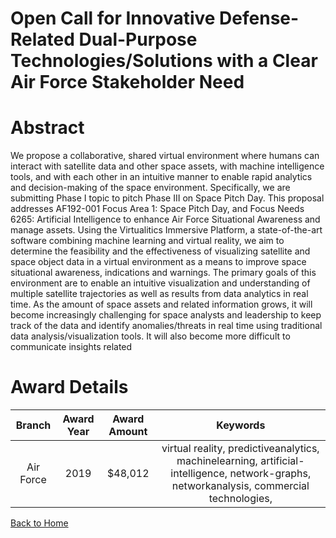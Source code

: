 
Open Call for Innovative Defense-Related Dual-Purpose Technologies/Solutions with a Clear Air Force Stakeholder Need
====================================================================================================================

# Abstract


We propose a collaborative, shared virtual environment where humans can interact with satellite data and other space assets, with machine intelligence tools, and with each other in an intuitive manner to enable rapid analytics and decision-making of the space environment. Specifically, we are submitting Phase I topic to pitch Phase III on Space Pitch Day. This proposal addresses AF192-001 Focus Area 1: Space Pitch Day, and Focus Needs 6265: Artificial Intelligence to enhance Air Force Situational Awareness and manage assets. Using the Virtualitics Immersive Platform, a state-of-the-art software combining machine learning and virtual reality, we aim to determine the feasibility and the effectiveness of visualizing satellite and space object data in a virtual environment as a means to improve space situational awareness, indications and warnings. The primary goals of this environment are to enable an intuitive visualization and understanding of multiple satellite trajectories as well as results from data analytics in real time. As the amount of space assets and related information grows, it will become increasingly challenging for space analysts and leadership to keep track of the data and identify anomalies/threats in real time using traditional data analysis/visualization tools. It will also become more difficult to communicate insights related  

# Award Details

|Branch|Award Year|Award Amount|Keywords|
| :---: | :---: | :---: | :---: |
|Air Force|2019|$48,012|virtual reality, predictiveanalytics, machinelearning, artificial-intelligence, network-graphs, networkanalysis, commercial technologies, |
  
  


[Back to Home](https://github.com/chrischow/dod_sbir_awards/DJ/#1548)